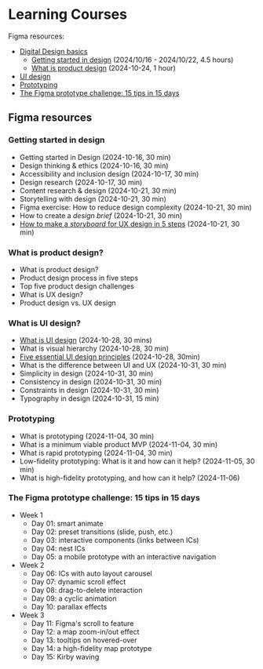 # Learning Courses

Figma resources:

- [Digital Design basics](https://www.figma.com/resource-library/design-basics/)
  - [Getting started in design](https://www.figma.com/resource-library/getting-started-in-design/) (2024/10/16 - 2024/10/22, 4.5 hours)
  - [What is product design](https://www.figma.com/resource-library/what-is-product-design/) (2024-10-24, 1 hour)
- [UI design](https://www.figma.com/resource-library/ui-design/)
- [Prototyping](https://www.figma.com/resource-library/prototyping/)
- [The Figma prototype challenge: 15 tips in 15 days](https://www.figma.com/blog/the-figma-prototype-challenge/)

## Figma resources

### Getting started in design

- Getting started in Design (2024-10-16, 30 min)
- Design thinking & ethics (2024-10-16, 30 min)
- Accessibility and inclusion design (2024-10-17, 30 min)
- Design research (2024-10-17, 30 min)
- Content research & design (2024-10-21, 30 min)
- Storytelling with design (2024-10-21, 30 min)
- Figma exercise: How to reduce design complexity (2024-10-21, 30 min)
- How to create a *design brief* (2024-10-21, 30 min)
- [How to make a *storyboard* for UX design in 5 steps](https://www.figma.com/resource-library/how-to-create-a-ux-storyboard/) (2024-10-21, 30 min)

### What is product design?

- What is product design?
- Product design process in five steps
- Top five product design challenges
- What is UX design?
- Product design vs. UX design

### What is UI design?

  - [What is UI design](https://www.figma.com/resource-library/what-is-ui-design/) (2024-10-28, 30 mins)
- What is visual hierarchy (2024-10-28, 30 min)
- [Five essential UI design principles](https://www.figma.com/resource-library/ui-design-principles/) (2024-10-28, 30min)
- What is the difference between UI and UX (2024-10-31, 30 min)
- Simplicity in design (2024-10-31, 30 min)
- Consistency in design (2024-10-31, 30 min)
- Constraints in design (2024-10-31, 30 min)
- Typography in design (2024-10-31, 15 min)

### Prototyping

- What is prototyping (2024-11-04, 30 min)
- What is a minimum viable product MVP (2024-11-04, 30 min)
- What is rapid prototyping (2024-11-04, 30 min)
- Low-fidelity prototyping: What is it and how can it help? (2024-11-05, 30 min)
- What is high-fidelity prototyping, and how can it help? (2024-11-06)

### The Figma prototype challenge: 15 tips in 15 days

- Week 1
  - Day 01: smart animate
  - Day 02: preset transitions (slide, push, etc.)
  - Day 03: interactive components (links between ICs)
  - Day 04: nest ICs
  - Day 05: a mobile prototype with an interactive navigation
- Week 2
  - Day 06: ICs with auto layout carousel
  - Day 07: dynamic scroll effect
  - Day 08: drag-to-delete interaction
  - Day 09: a cyclic animation
  - Day 10: parallax effects
- Week 3
  - Day 11: Figma's scroll to feature
  - Day 12: a map zoom-in/out effect
  - Day 13: tooltips on hovered-over
  - Day 14: a high-fidelity map prototype
  - Day 15: Kirby waving

